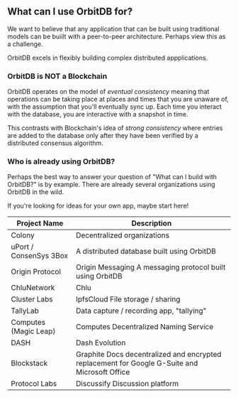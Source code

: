 ## What can I use OrbitDB for?

We want to believe that any application that can be built using traditional models can be buiilt with a peer-to-peer architecture. Perhaps view this as a challenge.

OrbitDB excels in flexibly building complex distributed appplications.

### OrbitDB is NOT a Blockchain

OrbitDB operates on the model of _eventual consistency_ meaning that operations can be taking place at places and times that you are unaware of, with the assumption that you'll eventually sync up. Each time you interact with the database, you are interactive with a snapshot in time.

This contrasts with Blockchain's idea of _strong consistency_ where entries are added to the database only after they have been verified by a distributed consensus algorithm.

### Who is already using OrbitDB?

Perhaps the best way to answer your question of "What can I build with OrbitDB?" is by example. There are already several organizations using OrbitDB in the wild.

If you're looking for ideas for your own app, maybe start here!

| Project Name | Description |
| ------------ | ------------|
| Colony | Decentralized organizations |
| uPort / ConsenSys 3Box |  A distributed database built using OrbitDB |
| Origin Protocol | Origin Messaging A messaging protocol built using OrbitDB |
| ChluNetwork | Chlu |
| Cluster Labs |  IpfsCloud File storage / sharing |
| TallyLab | Data capture / recording app, "tallying" |
| Computes (Magic Leap) | Computes Decentralized Naming Service |
| DASH | Dash Evolution |
| Blockstack | Graphite Docs decentralized and encrypted replacement for Google G-Suite and Microsoft Office |
| Protocol Labs | Discussify Discussion platform |
